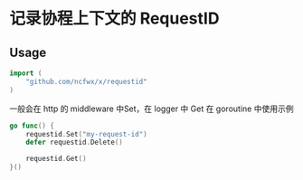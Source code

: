 # 记录协程上下文的 RequestID

## Usage
```go
import (
	"github.com/ncfwx/x/requestid"
)
```

一般会在 http 的 middleware 中Set，在 logger 中 Get
在 goroutine 中使用示例
```go
go func() {
	requestid.Set("my-request-id")
	defer requestid.Delete()

	requestid.Get()
}()
```
